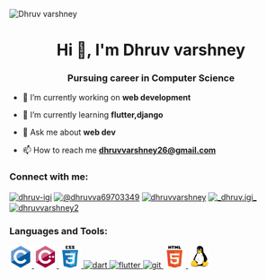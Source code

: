 ![Dhruv varshney](https://user-images.githubusercontent.com/83370198/143728962-651ff6ea-d2af-47df-848f-7a2a822d890e.gif)

<h1 align="center">Hi 👋, I'm Dhruv varshney</h1>
<h3 align="center">Pursuing career in Computer Science</h3>

- 🔭 I’m currently working on **web development**

- 🌱 I’m currently learning **flutter,django**

- 💬 Ask me about **web dev**

- 📫 How to reach me **dhruvvarshney26@gmail.com**

<h3 align="left">Connect with me:</h3>
<p align="left">
<a href="https://codepen.io/dhruv-igi" target="blank"><img align="center" src="https://raw.githubusercontent.com/rahuldkjain/github-profile-readme-generator/master/src/images/icons/Social/codepen.svg" alt="dhruv-igi" height="30" width="40" /></a>
<a href="https://twitter.com/@dhruvva69703349" target="blank"><img align="center" src="https://raw.githubusercontent.com/rahuldkjain/github-profile-readme-generator/master/src/images/icons/Social/twitter.svg" alt="@dhruvva69703349" height="30" width="40" /></a>
<a href="https://linkedin.com/in/dhruvvarshney" target="blank"><img align="center" src="https://raw.githubusercontent.com/rahuldkjain/github-profile-readme-generator/master/src/images/icons/Social/linked-in-alt.svg" alt="dhruvvarshney" height="30" width="40" /></a>
<a href="https://instagram.com/_dhruv.igi_" target="blank"><img align="center" src="https://raw.githubusercontent.com/rahuldkjain/github-profile-readme-generator/master/src/images/icons/Social/instagram.svg" alt="_dhruv.igi_" height="30" width="40" /></a>
<a href="https://www.codechef.com/users/dhruvvarshney2" target="blank"><img align="center" src="https://cdn.jsdelivr.net/npm/simple-icons@3.1.0/icons/codechef.svg" alt="dhruvvarshney2" height="30" width="40" /></a>
</p>

<h3 align="left">Languages and Tools:</h3>
<p align="left"> <a href="https://www.cprogramming.com/" target="_blank"> <img src="https://raw.githubusercontent.com/devicons/devicon/master/icons/c/c-original.svg" alt="c" width="40" height="40"/> </a> <a href="https://www.w3schools.com/cpp/" target="_blank"> <img src="https://raw.githubusercontent.com/devicons/devicon/master/icons/cplusplus/cplusplus-original.svg" alt="cplusplus" width="40" height="40"/> </a> <a href="https://www.w3schools.com/css/" target="_blank"> <img src="https://raw.githubusercontent.com/devicons/devicon/master/icons/css3/css3-original-wordmark.svg" alt="css3" width="40" height="40"/> </a> <a href="https://dart.dev" target="_blank"> <img src="https://www.vectorlogo.zone/logos/dartlang/dartlang-icon.svg" alt="dart" width="40" height="40"/> </a> <a href="https://flutter.dev" target="_blank"> <img src="https://www.vectorlogo.zone/logos/flutterio/flutterio-icon.svg" alt="flutter" width="40" height="40"/> </a> <a href="https://git-scm.com/" target="_blank"> <img src="https://www.vectorlogo.zone/logos/git-scm/git-scm-icon.svg" alt="git" width="40" height="40"/> </a> <a href="https://www.w3.org/html/" target="_blank"> <img src="https://raw.githubusercontent.com/devicons/devicon/master/icons/html5/html5-original-wordmark.svg" alt="html5" width="40" height="40"/> </a> <a href="https://www.linux.org/" target="_blank"> <img src="https://raw.githubusercontent.com/devicons/devicon/master/icons/linux/linux-original.svg" alt="linux" width="40" height="40"/> </a> </p>
